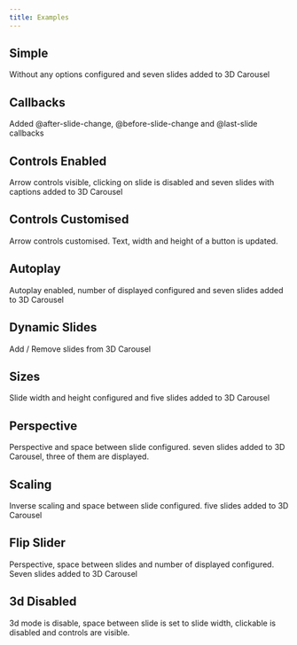```yaml
---
title: Examples
---
```


## Simple

Without any options configured and seven slides added to 3D Carousel

<script async src="//jsfiddle.net/Wlada/kqen0yba/embed/result,js,html,css/?accentColor=405671"></script>

## Callbacks

Added @after-slide-change, @before-slide-change and @last-slide callbacks

<script async src="//jsfiddle.net/Wlada/dtwg9kr9/embed/result,js,html/?accentColor=405671"></script>

## Controls Enabled

Arrow controls visible, clicking on slide is disabled and seven slides with captions added to 3D Carousel

<script async src="//jsfiddle.net/Wlada/684ptro6/embed/result,js,html,css/?accentColor=405671"></script>

## Controls Customised

Arrow controls customised. Text, width and height of a button is updated.

<script async src="//jsfiddle.net/Wlada/r6auc7bh/embed/result,js,html/?accentColor=405671"></script>

## Autoplay

Autoplay enabled, number of displayed configured and seven slides added to 3D Carousel

<script async src="//jsfiddle.net/Wlada/p2927k3p/embed/result,js,html,css/?accentColor=405671"></script>

## Dynamic Slides

Add / Remove slides from 3D Carousel

<script async src="//jsfiddle.net/Wlada/stsao0e1/embed/result,js,html/?accentColor=405671"></script>


## Sizes

Slide width and height configured and five slides added to 3D Carousel 

<script async src="//jsfiddle.net/Wlada/9cn9vapn/embed/result,js,html,css/?accentColor=405671"></script>


## Perspective 

Perspective and space between slide configured. seven slides added to 3D Carousel, three of them are displayed. 

<script async src="//jsfiddle.net/Wlada/mrsrqwox/embed/result,js,html,css/?accentColor=405671"></script>


## Scaling

Inverse scaling and space between slide configured. five slides added to 3D Carousel

<script async src="//jsfiddle.net/Wlada/qdys1p2v/1/embed/result,js,html,css/?accentColor=405671"></script>


## Flip Slider

Perspective, space between slides and number of displayed configured. Seven slides added to 3D Carousel

<script async src="//jsfiddle.net/Wlada/fp646v7f/embed/result,js,html,css/?accentColor=405671"></script>

## 3d Disabled

3d mode is disable, space between slide is set to slide width, clickable is disabled and controls are visible. 

<script async src="//jsfiddle.net/Wlada/34d6uqpw/embed/result,js,html/?accentColor=405671"></script>


<style type="text/css">iframe { height: 400px; }</style>
